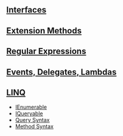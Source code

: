 ## [Interfaces]()
## [Extension Methods]()
## [Regular Expressions]()
## [Events, Delegates, Lambdas]()
## [LINQ]()
- [IEnumerable]()
- [IQueryable]()
- [Query Syntax]()
- [Method Syntax]()
